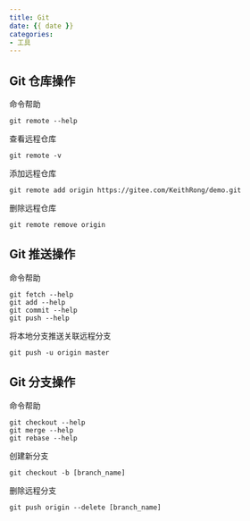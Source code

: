```yaml
---
title: Git
date: {{ date }}
categories:
- 工具
---
```

## Git 仓库操作

命令帮助

```shell
git remote --help
```

查看远程仓库

```shell
git remote -v
```

添加远程仓库

```shell
git remote add origin https://gitee.com/KeithRong/demo.git
```

删除远程仓库

```shell
git remote remove origin
```

## Git 推送操作

命令帮助

```shell
git fetch --help
git add --help
git commit --help
git push --help
```

将本地分支推送关联远程分支

```shell
git push -u origin master
```

## Git 分支操作

命令帮助

```shell
git checkout --help
git merge --help
git rebase --help
```

创建新分支

```shell
git checkout -b [branch_name]
```

删除远程分支

```shell
git push origin --delete [branch_name]
```



